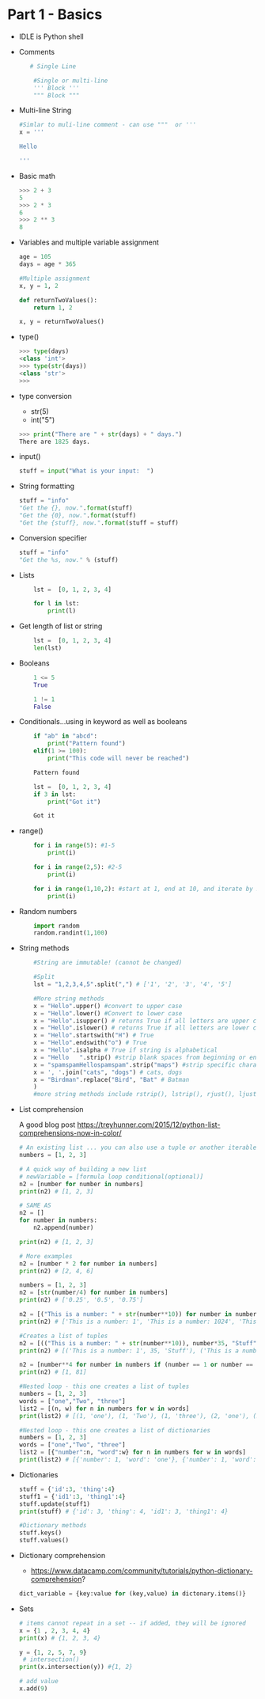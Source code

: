 # Part 1 - Basics

- IDLE is Python shell
- Comments
     ```python
        # Single Line
    ```
    ```python
        #Single or multi-line
        ''' Block ''' 
        """ Block """
     ```

- Multi-line String

    ```python
    #Simlar to muli-line comment - can use """  or '''
    x = '''

    Hello 

    '''
    ```

- Basic math
    ```python
    >>> 2 + 3
    5
    >>> 2 * 3
    6
    >>> 2 ** 3
    8
    ```
- Variables and multiple variable assignment

    ```python
    age = 105
    days = age * 365

    #Multiple assignment
    x, y = 1, 2

    def returnTwoValues():
        return 1, 2

    x, y = returnTwoValues()

    ```
- type()
    ```python
    >>> type(days)
    <class 'int'>
    >>> type(str(days))
    <class 'str'>
    >>>
    ```
- type conversion
    - str(5)
    - int("5")
    ```python
    >>> print("There are " + str(days) + " days.")
    There are 1825 days.
    ```
- input()
    ```python
    stuff = input("What is your input:  ")
    ```

- String formatting
    ```python
    stuff = "info"
    "Get the {}, now.".format(stuff)
    "Get the {0}, now.".format(stuff)
    "Get the {stuff}, now.".format(stuff = stuff)
    ```

- Conversion specifier

    ```python
    stuff = "info"
    "Get the %s, now." % (stuff)
    ```

- Lists

    ```python
        lst =  [0, 1, 2, 3, 4]

        for l in lst:
            print(l)
    ```

- Get length of list or string

    ```python
        lst =  [0, 1, 2, 3, 4]
        len(lst)
    ```

- Booleans

    ```python
        1 <= 5
        True

        1 != 1
        False
    ```

- Conditionals...using in keyword as well as booleans

    ```python
        if "ab" in "abcd":
            print("Pattern found")
        elif(1 >= 100):
            print("This code will never be reached")

        Pattern found

        lst =  [0, 1, 2, 3, 4]
        if 3 in lst:
            print("Got it")

        Got it
    ```

- range()

    ```python
        for i in range(5): #1-5
            print(i)

        for i in range(2,5): #2-5
            print(i)

        for i in range(1,10,2): #start at 1, end at 10, and iterate by 2
            print(i)
    ```

- Random numbers

    ```python
        import random
        random.randint(1,100)
    ```

- String methods

    ```python
        #String are immutable! (cannot be changed)

        #Split
        lst = "1,2,3,4,5".split(",") # ['1', '2', '3', '4', '5']

        #More string methods
        x = "Hello".upper() #convert to upper case
        x = "Hello".lower() #Convert to lower case
        x = "Hello".isupper() # returns True if all letters are upper case
        x = "Hello".islower() # returns True if all letters are lower case
        x = "Hello".startswith("H") # True
        x = "Hello".endswith("o") # True
        x = "Hello".isalpha # True if string is alphabetical
        x = "Hello   ".strip() #strip blank spaces from beginning or end
        x = "spamspamHellospamspam".strip("maps") #strip specific character(s) from beginning or end -- strips all characters in any order
        x = ', '.join("cats", "dogs") # cats, dogs
        x = "Birdman".replace("Bird", "Bat" # Batman
        )
        #more string methods include rstrip(), lstrip(), rjust(), ljust()
    ```

- List comprehension
    
    A good blog post https://treyhunner.com/2015/12/python-list-comprehensions-now-in-color/

    ```python
    # An existing list ... you can also use a tuple or another iterable
    numbers = [1, 2, 3]

    # A quick way of building a new list
    # newVariable = [formula loop conditional(optional)]
    n2 = [number for number in numbers]
    print(n2) # [1, 2, 3]
    
    # SAME AS
    n2 = []
    for number in numbers:
        n2.append(number)

    print(n2) # [1, 2, 3]
    
    # More examples
    n2 = [number * 2 for number in numbers]
    print(n2) # [2, 4, 6]

    numbers = [1, 2, 3]
    n2 = [str(number/4) for number in numbers]
    print(n2) # ['0.25', '0.5', '0.75']

    n2 = [("This is a number: " + str(number**10)) for number in numbers]
    print(n2) # ['This is a number: 1', 'This is a number: 1024', 'This is a number: 59049']

    #Creates a list of tuples
    n2 = [(("This is a number: " + str(number**10)), number*35, "Stuff") for number in numbers]
    print(n2) # [('This is a number: 1', 35, 'Stuff'), ('This is a number: 1024', 70, 'Stuff'), ('This is a number: 59049', 105, 'Stuff')]

    n2 = [number**4 for number in numbers if (number == 1 or number == 3)]
    print(n2) # [1, 81]

    #Nested loop - this one creates a list of tuples
    numbers = [1, 2, 3]
    words = ["one","Two", "three"]
    list2 = [(n, w) for n in numbers for w in words]
    print(list2) # [(1, 'one'), (1, 'Two'), (1, 'three'), (2, 'one'), (2, 'Two'), (2, 'three'), (3, 'one'), (3, 'Two'), (3, 'three')]

    #Nested loop - this one creates a list of dictionaries
    numbers = [1, 2, 3]
    words = ["one","Two", "three"]
    list2 = [{"number":n, "word":w} for n in numbers for w in words]
    print(list2) # [{'number': 1, 'word': 'one'}, {'number': 1, 'word': 'Two'}, {'number': 1, 'word': 'three'}, {'number': 2, 'word': 'one'}, {'number': 2, 'word': 'Two'}, {'number': 2, 'word': 'three'}, {'number': 3, 'word': 'one'}, {'number': 3, 'word': 'Two'}, {'number': 3, 'word': 'three'}]

    ```
- Dictionaries

    ```python
    stuff = {'id':3, 'thing':4}
    stuff1 = {'id1':3, 'thing1':4}
    stuff.update(stuff1)
    print(stuff) # {'id': 3, 'thing': 4, 'id1': 3, 'thing1': 4}

    #Dictionary methods
    stuff.keys()
    stuff.values()
    ```

- Dictionary comprehension
    - https://www.datacamp.com/community/tutorials/python-dictionary-comprehension?
    
    ```python
    dict_variable = {key:value for (key,value) in dictonary.items()}
    ```
- Sets

    ```python
    # items cannot repeat in a set -- if added, they will be ignored
    x = {1 , 2, 3, 4, 4}
    print(x) # {1, 2, 3, 4}

    y = {1, 2, 5, 7, 9}
     # intersection()
    print(x.intersection(y)) #{1, 2}

    # add value
    x.add(9)
    ```